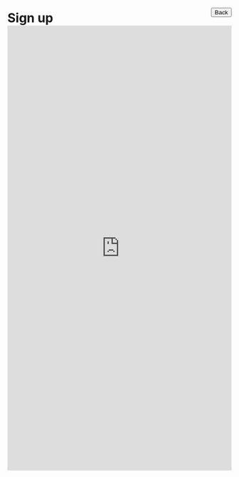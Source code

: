 # Sign up <div style="margin-top: -40px; text-align: right;"><button role="button" class="btn btn-outline-secondary" onClick="window.location.href = '/fair'">Back</button></div>
<p>
    <iframe src="https://docs.google.com/forms/d/e/1FAIpQLSe1HwYMHRUt0F-hzqkITos4jkOnjlrsCq92zBEPZkniLRcDKA/viewform?embedded=true" width="100%" height="1000" frameborder="0" marginheight="0" marginwidth="0">Loading...</iframe>
</p>